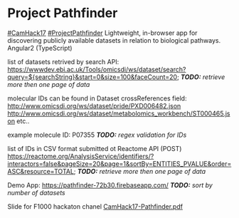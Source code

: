 # Project Pathfinder

[#CamHack17](http://casim.org.uk/hackathon/) [#ProjectPathfinder](http://casim.org.uk/hackathon/) Lightweight, in-browser app for discovering publicly available datasets in relation to biological pathways.
Angular2 (TypeScript)

list of datasets retrived by search API: 
https://wwwdev.ebi.ac.uk/Tools/omicsdi/ws/dataset/search?query=${searchString}&start=0&size=100&faceCount=20;
***TODO:** retrieve more then one page of data*

molecular IDs can be found in Dataset crossReferences field:
http://www.omicsdi.org/ws/dataset/pride/PXD006482.json
http://www.omicsdi.org/ws/dataset/metabolomics_workbench/ST000465.json
etc..

example molecule ID: P07355
***TODO:** regex validation for IDs*

list of IDs in CSV format submitted ot Reactome API (POST) 
https://reactome.org/AnalysisService/identifiers/?interactors=false&pageSize=20&page=1&sortBy=ENTITIES_PVALUE&order=ASC&resource=TOTAL;
***TODO:** retrieve more then one page of data*

Demo App:
https://pathfinder-72b30.firebaseapp.com/
***TODO:** sort by number of datasets*

Slide for F1000 hackaton chanel [CamHack17-Pathfinder.pdf](CamHack17-Pathfinder.pdf)
